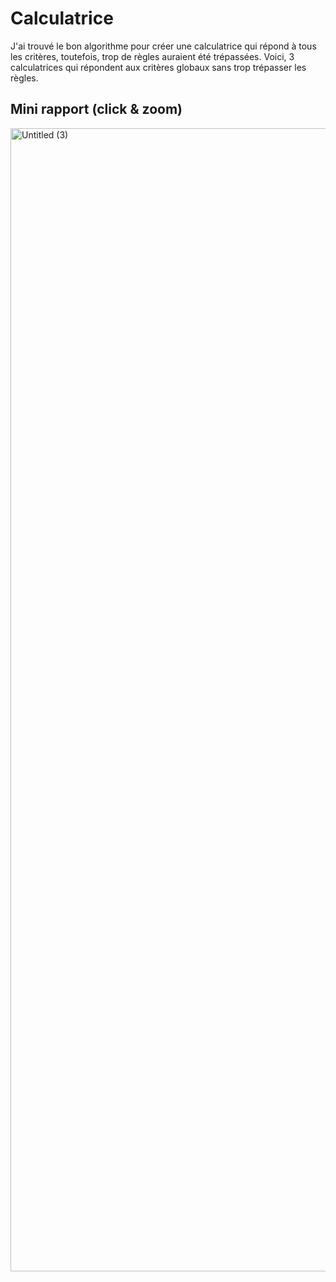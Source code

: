 # Calculatrice

J'ai trouvé le bon algorithme pour créer une calculatrice qui répond à tous les critères, toutefois, trop de règles auraient été trépassées. Voici, 3 calculatrices qui répondent aux critères globaux sans trop trépasser les règles.

## Mini rapport (click & zoom)


<img width="1829" alt="Untitled (3)" src="https://user-images.githubusercontent.com/91496113/145694905-baa06aa6-2ec3-441d-898f-bcf0c661826a.png">
 
